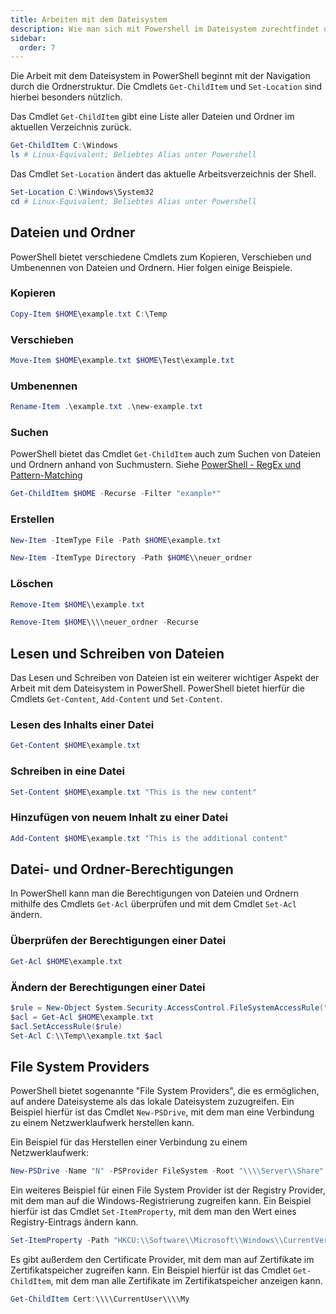 ```yaml
---
title: Arbeiten mit dem Dateisystem
description: Wie man sich mit Powershell im Dateisystem zurechtfindet und wie man es manipuliert.
sidebar:
  order: 7
---
```


Die Arbeit mit dem Dateisystem in PowerShell beginnt mit der Navigation durch die Ordnerstruktur. Die Cmdlets `Get-ChildItem` und `Set-Location` sind hierbei besonders nützlich.

Das Cmdlet `Get-ChildItem` gibt eine Liste aller Dateien und Ordner im aktuellen Verzeichnis zurück.

```powershell
Get-ChildItem C:\Windows
ls # Linux-Equivalent; Beliebtes Alias unter Powershell
```

Das Cmdlet `Set-Location` ändert das aktuelle Arbeitsverzeichnis der Shell.

```powershell
Set-Location C:\Windows\System32
cd # Linux-Equivalent; Beliebtes Alias unter Powershell
```

## Dateien und Ordner

PowerShell bietet verschiedene Cmdlets zum Kopieren, Verschieben und Umbenennen von Dateien und Ordnern. Hier folgen einige Beispiele.

### Kopieren

```powershell
Copy-Item $HOME\example.txt C:\Temp
```

### Verschieben

```powershell
Move-Item $HOME\example.txt $HOME\Test\example.txt
```

### Umbenennen

```powershell
Rename-Item .\example.txt .\new-example.txt
```

### Suchen

PowerShell bietet das Cmdlet `Get-ChildItem` auch zum Suchen von Dateien und Ordnern anhand von Suchmustern. Siehe [PowerShell - RegEx und Pattern-Matching](PowerShell%20-%20RegEx%20und%20Pattern-Matching%20a5a189ca7ebb4ec695514d2ee919223f.md) 

```powershell
Get-ChildItem $HOME -Recurse -Filter "example*"
```

### Erstellen

```powershell
New-Item -ItemType File -Path $HOME\example.txt
```

```powershell
New-Item -ItemType Directory -Path $HOME\\neuer_ordner
```

### Löschen

```powershell
Remove-Item $HOME\\example.txt
```

```powershell
Remove-Item $HOME\\\\neuer_ordner -Recurse
```

## Lesen und Schreiben von Dateien

Das Lesen und Schreiben von Dateien ist ein weiterer wichtiger Aspekt der Arbeit mit dem Dateisystem in PowerShell. PowerShell bietet hierfür die Cmdlets `Get-Content`, `Add-Content` und `Set-Content`.

### Lesen des Inhalts einer Datei

```powershell
Get-Content $HOME\example.txt
```

### Schreiben in eine Datei

```powershell
Set-Content $HOME\example.txt "This is the new content"
```

### Hinzufügen von neuem Inhalt zu einer Datei

```powershell
Add-Content $HOME\example.txt "This is the additional content"
```

## Datei- und Ordner-Berechtigungen

In PowerShell kann man die Berechtigungen von Dateien und Ordnern mithilfe des Cmdlets `Get-Acl` überprüfen und mit dem Cmdlet `Set-Acl` ändern.

### Überprüfen der Berechtigungen einer Datei

```powershell
Get-Acl $HOME\example.txt
```

### Ändern der Berechtigungen einer Datei

```powershell
$rule = New-Object System.Security.AccessControl.FileSystemAccessRule("User1","ReadAndExecute","Allow")
$acl = Get-Acl $HOME\example.txt
$acl.SetAccessRule($rule)
Set-Acl C:\\Temp\\example.txt $acl
```

## File System Providers

PowerShell bietet sogenannte "File System Providers", die es ermöglichen, auf andere Dateisysteme als das lokale Dateisystem zuzugreifen. Ein Beispiel hierfür ist das Cmdlet `New-PSDrive`, mit dem man eine Verbindung zu einem Netzwerklaufwerk herstellen kann.

Ein Beispiel für das Herstellen einer Verbindung zu einem Netzwerklaufwerk:

```powershell
New-PSDrive -Name "N" -PSProvider FileSystem -Root "\\\\Server\\Share"
```

Ein weiteres Beispiel für einen File System Provider ist der Registry Provider, mit dem man auf die Windows-Registrierung zugreifen kann. Ein Beispiel hierfür ist das Cmdlet `Set-ItemProperty`, mit dem man den Wert eines Registry-Eintrags ändern kann.

```powershell
Set-ItemProperty -Path "HKCU:\\Software\\Microsoft\\Windows\\CurrentVersion\\Explorer\\Advanced" -Name "Hidden" -Value 1
```

Es gibt außerdem den Certificate Provider, mit dem man auf Zertifikate im Zertifikatspeicher zugreifen kann. Ein Beispiel hierfür ist das Cmdlet `Get-ChildItem`, mit dem man alle Zertifikate im Zertifikatspeicher anzeigen kann.

```powershell
Get-ChildItem Cert:\\\\CurrentUser\\\\My
```

